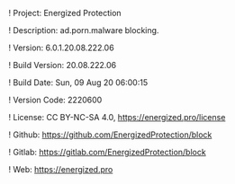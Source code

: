 ! Project: Energized Protection

! Description: ad.porn.malware blocking.

! Version: 6.0.1.20.08.222.06

! Build Version: 20.08.222.06

! Build Date: Sun, 09 Aug 20 06:00:15

! Version Code: 2220600

! License: CC BY-NC-SA 4.0, https://energized.pro/license

! Github: https://github.com/EnergizedProtection/block

! Gitlab: https://gitlab.com/EnergizedProtection/block


! Web: https://energized.pro
